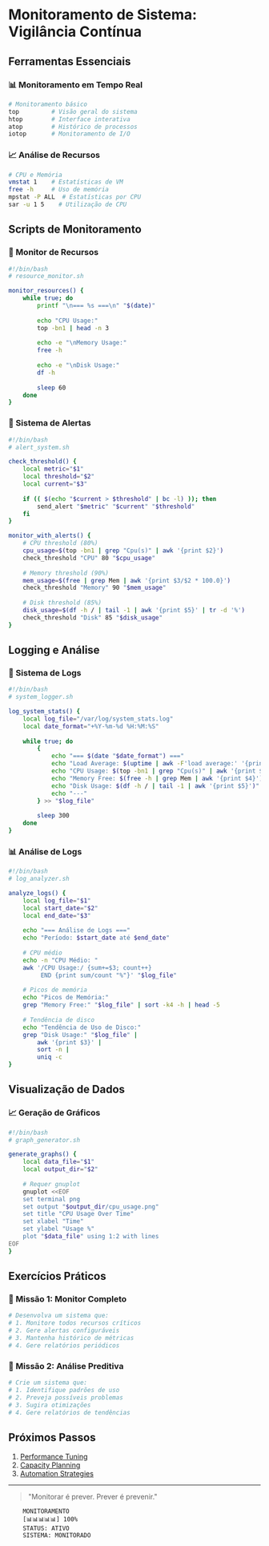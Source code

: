 # Monitoramento de Sistema: Vigilância Contínua 

## Ferramentas Essenciais

### 📊 Monitoramento em Tempo Real
```bash
# Monitoramento básico
top         # Visão geral do sistema
htop        # Interface interativa
atop        # Histórico de processos
iotop       # Monitoramento de I/O
```

### 📈 Análise de Recursos
```bash
# CPU e Memória
vmstat 1    # Estatísticas de VM
free -h     # Uso de memória
mpstat -P ALL  # Estatísticas por CPU
sar -u 1 5    # Utilização de CPU
```

## Scripts de Monitoramento

### 🔄 Monitor de Recursos
```bash
#!/bin/bash
# resource_monitor.sh

monitor_resources() {
    while true; do
        printf "\n=== %s ===\n" "$(date)"
        
        echo "CPU Usage:"
        top -bn1 | head -n 3
        
        echo -e "\nMemory Usage:"
        free -h
        
        echo -e "\nDisk Usage:"
        df -h
        
        sleep 60
    done
}
```

### 🚨 Sistema de Alertas
```bash
#!/bin/bash
# alert_system.sh

check_threshold() {
    local metric="$1"
    local threshold="$2"
    local current="$3"
    
    if (( $(echo "$current > $threshold" | bc -l) )); then
        send_alert "$metric" "$current" "$threshold"
    fi
}

monitor_with_alerts() {
    # CPU threshold (80%)
    cpu_usage=$(top -bn1 | grep "Cpu(s)" | awk '{print $2}')
    check_threshold "CPU" 80 "$cpu_usage"
    
    # Memory threshold (90%)
    mem_usage=$(free | grep Mem | awk '{print $3/$2 * 100.0}')
    check_threshold "Memory" 90 "$mem_usage"
    
    # Disk threshold (85%)
    disk_usage=$(df -h / | tail -1 | awk '{print $5}' | tr -d '%')
    check_threshold "Disk" 85 "$disk_usage"
}
```

## Logging e Análise

### 📝 Sistema de Logs
```bash
#!/bin/bash
# system_logger.sh

log_system_stats() {
    local log_file="/var/log/system_stats.log"
    local date_format="+%Y-%m-%d %H:%M:%S"
    
    while true; do
        {
            echo "=== $(date "$date_format") ==="
            echo "Load Average: $(uptime | awk -F'load average:' '{print $2}')"
            echo "CPU Usage: $(top -bn1 | grep "Cpu(s)" | awk '{print $2}')"
            echo "Memory Free: $(free -h | grep Mem | awk '{print $4}')"
            echo "Disk Usage: $(df -h / | tail -1 | awk '{print $5}')"
            echo "---"
        } >> "$log_file"
        
        sleep 300
    done
}
```

### 📊 Análise de Logs
```bash
#!/bin/bash
# log_analyzer.sh

analyze_logs() {
    local log_file="$1"
    local start_date="$2"
    local end_date="$3"
    
    echo "=== Análise de Logs ==="
    echo "Período: $start_date até $end_date"
    
    # CPU médio
    echo -n "CPU Médio: "
    awk '/CPU Usage:/ {sum+=$3; count++} 
         END {print sum/count "%"}' "$log_file"
    
    # Picos de memória
    echo "Picos de Memória:"
    grep "Memory Free:" "$log_file" | sort -k4 -h | head -5
    
    # Tendência de disco
    echo "Tendência de Uso de Disco:"
    grep "Disk Usage:" "$log_file" | 
        awk '{print $3}' | 
        sort -n | 
        uniq -c
}
```

## Visualização de Dados

### 📈 Geração de Gráficos
```bash
#!/bin/bash
# graph_generator.sh

generate_graphs() {
    local data_file="$1"
    local output_dir="$2"
    
    # Requer gnuplot
    gnuplot <<EOF
    set terminal png
    set output "$output_dir/cpu_usage.png"
    set title "CPU Usage Over Time"
    set xlabel "Time"
    set ylabel "Usage %"
    plot "$data_file" using 1:2 with lines
EOF
}
```

## Exercícios Práticos

### 🎯 Missão 1: Monitor Completo
```bash
# Desenvolva um sistema que:
# 1. Monitore todos recursos críticos
# 2. Gere alertas configuráveis
# 3. Mantenha histórico de métricas
# 4. Gere relatórios periódicos
```

### 🎯 Missão 2: Análise Preditiva
```bash
# Crie um sistema que:
# 1. Identifique padrões de uso
# 2. Preveja possíveis problemas
# 3. Sugira otimizações
# 4. Gere relatórios de tendências
```

## Próximos Passos

1. [Performance Tuning](performance-tuning.md)
2. [Capacity Planning](capacity-planning.md)
3. [Automation Strategies](automation-strategies.md)

---

> "Monitorar é prever. Prever é prevenir."

```ascii
    MONITORAMENTO
    [📊📊📊📊📊] 100%
    STATUS: ATIVO
    SISTEMA: MONITORADO
```